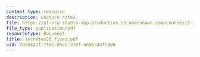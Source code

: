 ```yaml
---
content_type: resource
description: Lecture notes.
file: https://ol-ocw-studio-app-production.s3.amazonaws.com/courses/2-158j-computational-geometry-spring-2003/f0504a2f7f8705cc37ef669634af7490_lecnotes20_fixed.pdf
file_type: application/pdf
resourcetype: Document
title: lecnotes20_fixed.pdf
uid: f0504a2f-7f87-05cc-37ef-669634af7490
---
```

